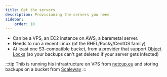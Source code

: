 ```yaml
---
title: Get the servers
description: Provisioning the servers you need
sidebar:
    order: 10
---
```


- Can be a VPS, an EC2 instance on AWS, a baremetal server.
- Needs to run a recent Linux (of the RHEL/Rocky/CentOS family)
- At least one S3-compatible bucket, from a provider that support [Object Locks](https://docs.aws.amazon.com/AmazonS3/latest/userguide/object-lock.html) (so your backups can't get deleted if your server gets infected)

:::tip
Thib is running his infrastructure on VPS from [netcup.eu](https://netcup.eu) and storing backups on a bucket from [Scaleway](https://scaleway.com)
:::
